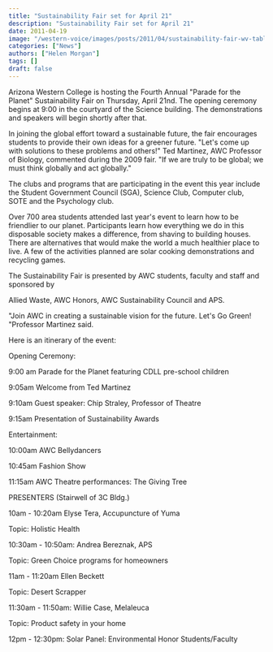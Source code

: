 ```yaml
---
title: "Sustainability Fair set for April 21"
description: "Sustainability Fair set for April 21"
date: 2011-04-19
image: "/western-voice/images/posts/2011/04/sustainability-fair-wv-table-2011.jpg"
categories: ["News"]
authors: ["Helen Morgan"]
tags: []
draft: false
---
```

Arizona Western College is hosting the Fourth Annual "Parade for the Planet" Sustainability Fair on Thursday, April 21nd. The opening ceremony begins at 9:00 in the courtyard of the Science building. The demonstrations and speakers will begin shortly after that.

In joining the global effort toward a sustainable future, the fair encourages students to provide their own ideas for a greener future. "Let's come up with solutions to these problems and others!" Ted Martinez, AWC Professor of Biology, commented during the 2009 fair. "If we are truly to be global; we must think globally and act globally."

The clubs and programs that are participating in the event this year include the Student Government Council (SGA), Science Club, Computer club, SOTE and the Psychology club.

Over 700 area students attended last year's event to learn how to be friendlier to our planet. Participants learn how everything we do in this disposable society makes a difference, from shaving to building houses. There are alternatives that would make the world a much healthier place to live. A few of the activities planned are solar cooking demonstrations and recycling games.

The Sustainability Fair is presented by AWC students, faculty and staff and sponsored by

Allied Waste, AWC Honors, AWC Sustainability Council and APS.

"Join AWC in creating a sustainable vision for the future. Let's Go Green! "Professor Martinez said.

Here is an itinerary of the event:

Opening Ceremony:

9:00 am Parade for the Planet featuring CDLL pre-school children

9:05am Welcome from Ted Martinez

9:10am Guest speaker: Chip Straley, Professor of Theatre

9:15am Presentation of Sustainability Awards

Entertainment:

10:00am AWC Bellydancers

10:45am Fashion Show

11:15am AWC Theatre performances: The Giving Tree

PRESENTERS (Stairwell of 3C Bldg.)

10am - 10:20am Elyse Tera, Accupuncture of Yuma

Topic: Holistic Health

10:30am - 10:50am: Andrea Bereznak, APS

Topic: Green Choice programs for homeowners

11am - 11:20am Ellen Beckett

Topic: Desert Scrapper

11:30am - 11:50am: Willie Case, Melaleuca

Topic: Product safety in your home

12pm - 12:30pm: Solar Panel: Environmental Honor Students/Faculty